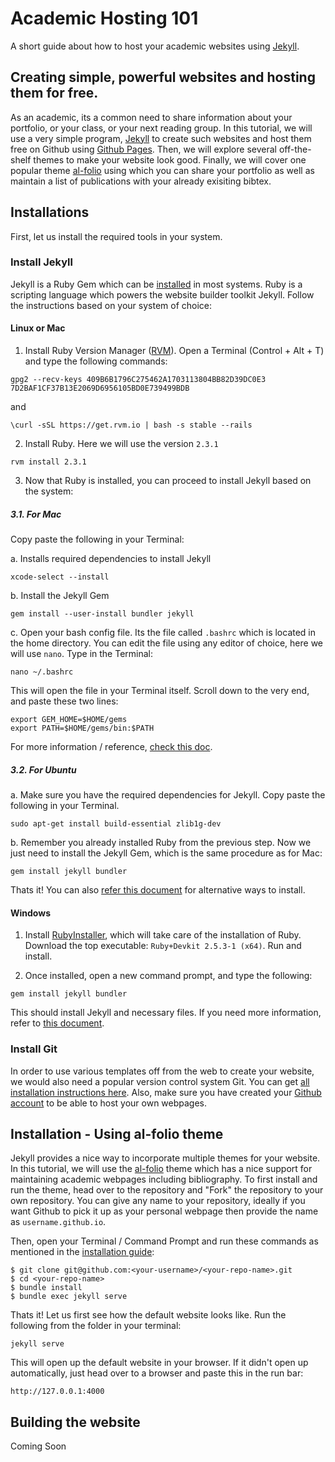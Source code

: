 # Academic Hosting 101 

A short guide about how to host your academic websites using [Jekyll](https://jekyllrb.com/).

## Creating simple, powerful websites and hosting them for free.

As an academic, its a common need to share information about your portfolio, or your class, or your next reading group. In this tutorial, we will use a very simple program, [Jekyll](https://jekyllrb.com/) to create such websites and host them free on Github using [Github Pages](https://pages.github.com/). Then, we will explore several off-the-shelf themes to make your website look good. Finally, we will cover one popular theme [al-folio](https://github.com/alshedivat/al-folio) using which you can share your portfolio as well as maintain a list of publications with your already exisiting bibtex.

## Installations

First, let us install the required tools in your system. 

### Install Jekyll

Jekyll is a Ruby Gem which can be [installed](https://jekyllrb.com/docs/installation/) in most systems. Ruby is a scripting language which powers the website builder toolkit Jekyll. Follow the instructions based on your system of choice:

#### Linux or Mac

1. Install Ruby Version Manager ([RVM](http://rvm.io/)). Open a Terminal (Control + Alt + T) and type the following commands:

```
gpg2 --recv-keys 409B6B1796C275462A1703113804BB82D39DC0E3 7D2BAF1CF37B13E2069D6956105BD0E739499BDB
```
and

```
\curl -sSL https://get.rvm.io | bash -s stable --rails
```

2. Install Ruby. Here we will use the version `2.3.1`

```
rvm install 2.3.1
```

3. Now that Ruby is installed, you can proceed to install Jekyll based on the system:

##### 3.1. For Mac

Copy paste the following in your Terminal:

a. Installs required dependencies to install Jekyll

```
xcode-select --install
```

b. Install the Jekyll Gem

```
gem install --user-install bundler jekyll
```

c. Open your bash config file. Its the file called `.bashrc` which is located in the home directory. You can edit the file using any editor of choice, here we will use `nano`. Type in the Terminal:

```
nano ~/.bashrc
```

This will open the file in your Terminal itself. Scroll down to the very end, and paste these two lines:

```
export GEM_HOME=$HOME/gems
export PATH=$HOME/gems/bin:$PATH
```

For more information / reference, [check this doc](https://jekyllrb.com/docs/installation/macos/).

##### 3.2. For Ubuntu

a. Make sure you have the required dependencies for Jekyll. Copy paste the following in your Terminal.

```
sudo apt-get install build-essential zlib1g-dev
```

b. Remember you already installed Ruby from the previous step. Now we just need to install the Jekyll Gem, which is the same procedure as for Mac:

```
gem install jekyll bundler
```

Thats it! You can also [refer this document](https://jekyllrb.com/docs/installation/ubuntu/) for alternative ways to install.


#### Windows

1. Install [RubyInstaller](https://rubyinstaller.org/downloads/), which will take care of the installation of Ruby. Download the top executable: `Ruby+Devkit 2.5.3-1 (x64)`. Run and install.

2. Once installed, open a new command prompt, and type the following:

```
gem install jekyll bundler
```

This should install Jekyll and necessary files.  If you need more information, refer to [this document](https://jekyllrb.com/docs/installation/windows/).

### Install Git

In order to use various templates off from the web to create your website, we would also need a popular version control system Git. You can get [all installation instructions here](https://git-scm.com/book/en/v2/Getting-Started-Installing-Git). Also, make sure you have created your [Github account](https://github.com/join) to be able to host your own webpages.

## Installation - Using al-folio theme

Jekyll provides a nice way to incorporate multiple themes for your website. In this tutorial, we will use the [al-folio](https://github.com/alshedivat/al-folio) theme which has a nice support for maintaining academic webpages including bibliography. To first install and run the theme, head over to the repository and "Fork" the repository to your own repository. You can give any name to your repository, ideally if you want Github to pick it up as your personal webpage then provide the name as `username.github.io`.

Then, open your Terminal / Command Prompt and run these commands as mentioned in the [installation guide](https://github.com/alshedivat/al-folio#installation):

```
$ git clone git@github.com:<your-username>/<your-repo-name>.git
$ cd <your-repo-name>
$ bundle install
$ bundle exec jekyll serve
```

Thats it! Let us first see how the default website looks like. Run the following from the folder in your terminal:

```
jekyll serve
```

This will open up the default website in your browser. If it didn't open up automatically, just head over to a browser and paste this in the run bar:

```
http://127.0.0.1:4000
```

## Building the website

Coming Soon
